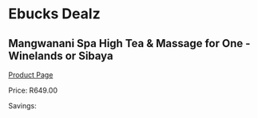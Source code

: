 
# Ebucks Dealz
## Mangwanani Spa High Tea & Massage for One - Winelands or Sibaya
[Product Page](https://www.ebucks.com/web/shop/productSelected.do?prodId=612232054&catId=322112237)

Price: R649.00

Savings: 


	